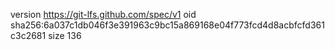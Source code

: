 version https://git-lfs.github.com/spec/v1
oid sha256:6a037c1db046f3e391963c9bc15a869168e04f773fcd4d8acbfcfd361c3c2681
size 136
